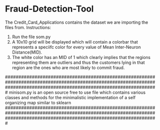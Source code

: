 # Fraud-Detection-Tool
The Credit_Card_Applications contains the dataset we are importing the files from.
Instructions:

1) Run the file som.py
2) A 10x10 grid will be displayed which will contain a colorbar that represents a speciifc color for every value of Mean Inter-Neuron Distance(MID).
3) The white color has an MID of 1 which clearly implies that the regions representing them are outliers and thus the customers lying in that region are the ones who are most         likely to commit fraud.

#########################################################################################################################################################################
minisom.py is an open source free to use file which contains various classes and methods for the minimalistic implementation of a self organizing map similar to sklearn
#########################################################################################################################################################################

